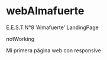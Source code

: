 # webAlmafuerte
E.E.S.T.N°8 'Almafuerte' LandingPage

notWorking


Mi primera página web con responsive
